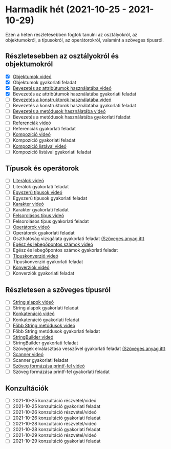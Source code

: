 # Harmadik hét (2021-10-25 - 2021-10-29)

Ezen a héten részletesebben fogtok tanulni az osztályokról, az objektumokról, 
a típusokról, az operátorokról, valamint a szöveges típusról.

## Részletesebben az osztályokról és objektumokról

* [x] [Objektumok videó](https://e-learning.training360.com/courses/take/java-se-alapok-java-nyelvi-elemek/lessons/10709803-objektumok)
* [x] Objektumok gyakorlati feladat
* [x] [Bevezetés az attribútumok használatába videó](https://e-learning.training360.com/courses/take/java-se-alapok-java-nyelvi-elemek/lessons/10709844-bevezetes-az-attributumok-hasznalataba)
* [x] Bevezetés az attribútumok használatába gyakorlati feladat
* [ ] [Bevezetés a konstruktorok használatába videó](https://e-learning.training360.com/courses/take/java-se-alapok-java-nyelvi-elemek/lessons/10709653-bevezetes-a-konstruktorok-hasznalataba)
* [ ] Bevezetés a konstruktorok használatába gyakorlati feladat
* [ ] [Bevezetés a metódusok használatába videó](https://e-learning.training360.com/courses/take/java-se-alapok-java-nyelvi-elemek/lessons/10709834-bevezetes-a-metodusok-hasznalataba)
* [ ] Bevezetés a metódusok használatába gyakorlati feladat
* [ ] [Referenciák videó](https://e-learning.training360.com/courses/take/java-se-alapok-java-nyelvi-elemek/lessons/10709845-referenciak)
* [ ] Referenciák gyakorlati feladat
* [ ] [Kompozíció videó](https://e-learning.training360.com/courses/take/java-se-alapok-java-nyelvi-elemek/lessons/28188876-kompozicio)
* [ ] Kompozíció gyakorlati feladat
* [ ] [Kompozíció listával videó](https://e-learning.training360.com/courses/take/java-se-alapok-java-nyelvi-elemek/lessons/28188892-kompozicio-listaval)
* [ ] Kompozíció listával gyakorlati feladat

## Típusok és operátorok

* [ ] [Literálok videó](https://e-learning.training360.com/courses/take/java-se-alapok-java-nyelvi-elemek/lessons/10709837-literalok)
* [ ] Literálok gyakorlati feladat
* [ ] [Egyszerű típusok videó](https://e-learning.training360.com/courses/take/java-se-alapok-java-nyelvi-elemek/lessons/10709846-egyszeru-tipusok)
* [ ] Egyszerű típusok gyakorlati feladat
* [ ] [Karakter videó](https://e-learning.training360.com/courses/take/java-se-alapok-java-nyelvi-elemek/lessons/27993708-karakter)
* [ ] Karakter gyakorlati feladat
* [ ] [Felsorolásos típus videó](https://e-learning.training360.com/courses/take/java-se-alapok-java-nyelvi-elemek/lessons/10709804-felsorolasos-tipus)
* [ ] Felsorolásos típus gyakorlati feladat
* [ ] [Operátorok videó](https://e-learning.training360.com/courses/take/java-se-alapok-java-nyelvi-elemek/lessons/10709858-operatorok)
* [ ] Operátorok gyakorlati feladat 
* [ ] Oszthatóság vizsgálata gyakorlati feladat [(Szöveges anyag itt)](https://e-learning.training360.com/courses/take/java-se-alapok-java-nyelvi-elemek/texts/28278683-oszthatosag-vizsgalata)
* [ ] [Egész és lebegőpontos számok videó](https://e-learning.training360.com/courses/take/java-se-alapok-java-nyelvi-elemek/lessons/10709854-egesz-es-lebegopontos-szamok)
* [ ] Egész és lebegőpontos számok gyakorlati feladat
* [ ] [Típuskonverzió videó](https://e-learning.training360.com/courses/take/java-se-alapok-java-nyelvi-elemek/lessons/10709762-tipuskonverzio)
* [ ] Típuskonverzió gyakorlati feladat
* [ ] [Konverziók videó](https://e-learning.training360.com/courses/take/java-se-alapok-java-nyelvi-elemek/lessons/27993726-konverziok)
* [ ] Konverziók gyakorlati feladat

## Részletesen a szöveges típusról

* [ ] [String alapok videó](https://e-learning.training360.com/courses/take/java-se-alapok-java-nyelvi-elemek/lessons/10710528-string-alapok)
* [ ] String alapok gyakorlati feladat
* [ ] [Konkatenáció videó](https://e-learning.training360.com/courses/take/java-se-alapok-java-nyelvi-elemek/lessons/10710386-konkatenacio)
* [ ] Konkatenáció gyakorlati feladat
* [ ] [Főbb String metódusok videó](https://e-learning.training360.com/courses/take/java-se-alapok-java-nyelvi-elemek/lessons/10710533-fobb-string-metodusok)
* [ ] Főbb String metódusok gyakorlati feladat
* [ ] [StringBuilder videó](https://e-learning.training360.com/courses/take/java-se-alapok-java-nyelvi-elemek/lessons/10710420-stringbuilder)
* [ ] StringBuilder gyakorlati feladat
* [ ] Szövegek elválasztása vesszővel gyakorlati feladat [(Szöveges anyag itt)](https://e-learning.training360.com/courses/take/java-se-alapok-java-nyelvi-elemek/texts/28335421-szovegek-elvalasztasa-vesszovel)
* [ ] [Scanner videó](https://e-learning.training360.com/courses/take/java-se-alapok-java-nyelvi-elemek/lessons/10710394-scanner)
* [ ] Scanner gyakorlati feladat
* [ ] [Szöveg formázása printf-fel videó](https://e-learning.training360.com/courses/take/java-se-alapok-java-nyelvi-elemek/lessons/10710510-szoveg-formazasa-printf-fel)
* [ ] Szöveg formázása printf-fel gyakorlati feladat

## Konzultációk

* [ ] 2021-10-25 konzultáció részvétel/videó
* [ ] 2021-10-25 konzultáció gyakorlati feladat
* [ ] 2021-10-26 konzultáció részvétel/videó
* [ ] 2021-10-26 konzultáció gyakorlati feladat
* [ ] 2021-10-28 konzultáció részvétel/videó
* [ ] 2021-10-28 konzultáció gyakorlati feladat
* [ ] 2021-10-29 konzultáció részvétel/videó
* [ ] 2021-10-29 konzultáció gyakorlati feladat
